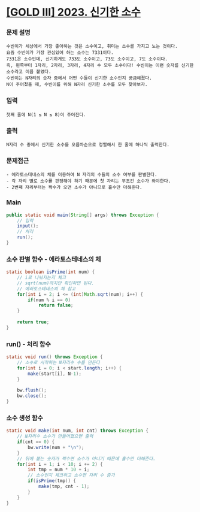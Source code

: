 # [[GOLD III] 2023. 신기한 소수](https://www.acmicpc.net/problem/2023)

### 문제 설명

```
수빈이가 세상에서 가장 좋아하는 것은 소수이고, 취미는 소수를 가지고 노는 것이다.  
요즘 수빈이가 가장 관심있어 하는 소수는 7331이다.  
7331은 소수인데, 신기하게도 733도 소수이고, 73도 소수이고, 7도 소수이다.  
즉, 왼쪽부터 1자리, 2자리, 3자리, 4자리 수 모두 소수이다! 수빈이는 이런 숫자를 신기한 소수라고 이름 붙였다.  
수빈이는 N자리의 숫자 중에서 어떤 수들이 신기한 소수인지 궁금해졌다.  
N이 주어졌을 때, 수빈이를 위해 N자리 신기한 소수를 모두 찾아보자.  
```

### 입력

```
첫째 줄에 N(1 ≤ N ≤ 8)이 주어진다.   
```

### 출력

```
N자리 수 중에서 신기한 소수를 오름차순으로 정렬해서 한 줄에 하나씩 출력한다.   
```

### 문제접근

```
- 에라토스테네스의 체를 이용하여 N 자리의 수들의 소수 여부를 판별한다.
- 각 자리 별로 소수를 판정해야 하기 때문에 첫 자리는 무조건 소수가 와야한다.
- 2번째 자리부터는 짝수가 오면 소수가 아니므로 홀수만 더해준다.
```

### Main

```java
public static void main(String[] args) throws Exception {
	// 입력
	input();
	// 처리
	run();
}
```

### 소수 판별 함수 - 에라토스테네스의 체

```java
static boolean isPrime(int num) {
	// i로 나눠지는지 체크
	// sqrt(num)까지만 확인하면 된다.
	// 에라토스테네스의 체 참고
	for(int i = 2; i <= (int)Math.sqrt(num); i++) {
		if(num % i == 0)
			return false;
	}
	
	return true;
}
``` 

### run() - 처리 함수

```java
static void run() throws Exception {
	// 소수로 시작하는 N자리수 수를 만든다
	for(int i = 0; i < start.length; i++) {
		make(start[i], N-1);
	}
	
	bw.flush();
	bw.close();
}
```

### 소수 생성 함수

```java
static void make(int num, int cnt) throws Exception {
	// N자리수 소수가 만들어졌으면 출력
	if(cnt == 0) {
		bw.write(num + "\n");
	}
	// 뒤에 붙는 숫자가 짝수면 소수가 아니기 때문에 홀수만 더해준다.
	for(int i = 1; i < 10; i += 2) {
		int tmp = num * 10 + i;
		// 소수인지 체크하고 소수면 자리 수 증가
		if(isPrime(tmp)) {
			make(tmp, cnt - 1);
		}
	}
}
```